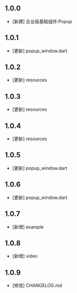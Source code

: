 <!--
 * @Author: lipeng 1162423147@qq.com
 * @Date: 2023-09-22 10:55:53
 * @LastEditors: lipeng 1162423147@qq.com
 * @LastEditTime: 2023-09-30 22:52:13
 * @FilePath: /phoenix_popup/CHANGELOG.md
 * @Description: 这是默认设置,请设置`customMade`, 打开koroFileHeader查看配置 进行设置: https://github.com/OBKoro1/koro1FileHeader/wiki/%E9%85%8D%E7%BD%AE
-->
## 1.0.0

* [新建] 企业级基础组件:Popup

## 1.0.1

* [更新] popup_window.dart

## 1.0.2

* [更新] resources

## 1.0.3

* [更新] resources

## 1.0.4

* [更新] resources


## 1.0.5

* [更新] popup_window.dart

## 1.0.6

* [更新] popup_window.dart

## 1.0.7

* [新增] example

## 1.0.8

* [新增] video

## 1.0.9

* [修改] CHANGELOG.md
